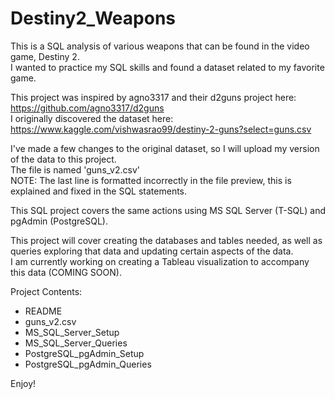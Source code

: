 # Destiny2_Weapons
This is a SQL analysis of various weapons that can be found in the video game, Destiny 2.<br />
I wanted to practice my SQL skills and found a dataset related to my favorite game.

This project was inspired by agno3317 and their d2guns project here:
https://github.com/agno3317/d2guns<br />
I originally discovered the dataset here:
https://www.kaggle.com/vishwasrao99/destiny-2-guns?select=guns.csv

I've made a few changes to the original dataset, so I will upload my version of the data to this project.<br />
The file is named 'guns_v2.csv'<br />
NOTE: The last line is formatted incorrectly in the file preview, this is explained and fixed in the SQL statements.

This SQL project covers the same actions using MS SQL Server (T-SQL) and pgAdmin (PostgreSQL).

This project will cover creating the databases and tables needed, as well as queries exploring that data and updating certain aspects of the data.<br />
I am currently working on creating a Tableau visualization to accompany this data (COMING SOON).

Project Contents:
- README
- guns_v2.csv
- MS_SQL_Server_Setup
- MS_SQL_Server_Queries
- PostgreSQL_pgAdmin_Setup
- PostgreSQL_pgAdmin_Queries

Enjoy!
